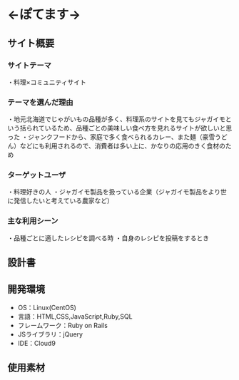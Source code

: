 # <-ぽてます->

## サイト概要
### サイトテーマ

・料理×コミュニティサイト

### テーマを選んだ理由
・地元北海道でじゃがいもの品種が多く、料理系のサイトを見てもジャガイモという括られているため、品種ごとの美味しい食べ方を見れるサイトが欲しいと思った
・ジャンクフードから、家庭で多く食べられるカレー、また麺（豪雪うどん）などにも利用されるので、消費者は多い上に、かなりの応用のきく食材のため

### ターゲットユーザ
・料理好きの人
・ジャガイモ製品を扱っている企業（ジャガイモ製品をより世に発信したいと考えている農家など）

### 主な利用シーン
・品種ごとに適したレシピを調べる時
・自身のレシピを投稿をするとき

## 設計書


## 開発環境
- OS：Linux(CentOS)
- 言語：HTML,CSS,JavaScript,Ruby,SQL
- フレームワーク：Ruby on Rails
- JSライブラリ：jQuery
- IDE：Cloud9

## 使用素材
